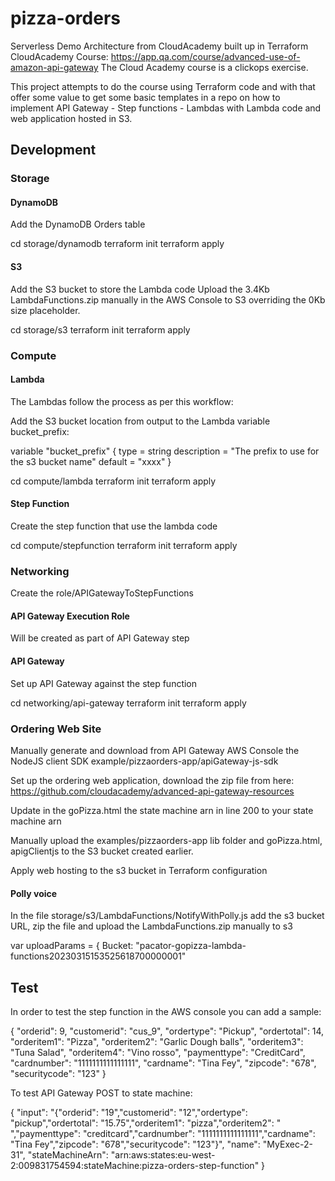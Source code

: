 # pizza-orders
Serverless Demo Architecture from CloudAcademy built up in Terraform
CloudAcademy Course: https://app.qa.com/course/advanced-use-of-amazon-api-gateway
The Cloud Academy course is a clickops exercise. 

This project attempts to do the course using Terraform code and with that offer some
value to get some basic templates in a repo on how to implement API Gateway - Step functions - Lambdas with Lambda code and web application hosted in S3.

## Development

### Storage

#### DynamoDB

Add the DynamoDB Orders table

cd storage/dynamodb
terraform init
terraform apply

#### S3

Add the S3 bucket to store the Lambda code
Upload the 3.4Kb LambdaFunctions.zip manually in the AWS Console to S3 overriding the 0Kb size placeholder.

cd storage/s3
terraform init
terraform apply

### Compute

#### Lambda

The Lambdas follow the process as per this workflow:

Add the S3 bucket location from output to the Lambda variable bucket_prefix:

variable "bucket_prefix" {
  type = string
  description = "The prefix to use for the s3 bucket name"
  default = "xxxx"
}

cd compute/lambda
terraform init
terraform apply

#### Step Function

Create the step function that use the lambda code

cd compute/stepfunction
terraform init
terraform apply

### Networking

Create the role/APIGatewayToStepFunctions

#### API Gateway Execution Role

Will be created as part of API Gateway step

#### API Gateway

Set up API Gateway against the step function

cd networking/api-gateway
terraform init
terraform apply

### Ordering Web Site

Manually generate and download from API Gateway AWS Console the NodeJS client SDK
example/pizzaorders-app/apiGateway-js-sdk

Set up the ordering web application, download the zip file from here:
https://github.com/cloudacademy/advanced-api-gateway-resources

Update in the goPizza.html the state machine arn in line 200 to your state machine arn

Manually upload the examples/pizzaorders-app lib folder and goPizza.html, apigClientjs to the S3 bucket created earlier.

Apply web hosting to the s3 bucket in Terraform configuration

#### Polly voice

In the file storage/s3/LambdaFunctions/NotifyWithPolly.js add the s3 bucket URL, zip the file and upload the LambdaFunctions.zip manually to s3

var uploadParams = { Bucket: "pacator-gopizza-lambda-functions20230315153525618700000001"

## Test

In order to test the step function in the AWS console you can add a sample:

{
    "orderid": 9,
    "customerid": "cus_9",
    "ordertype": "Pickup",
    "ordertotal": 14,
    "orderitem1": "Pizza",
    "orderitem2": "Garlic Dough balls",
    "orderitem3": "Tuna Salad",
    "orderitem4": "Vino rosso",
    "paymenttype": "CreditCard",
    "cardnumber": "1111111111111111",
    "cardname": "Tina Fey",
    "zipcode": "678",
    "securitycode": "123"
}

To test API Gateway POST to state machine:

{
  "input": "{\"orderid\": \"19\",\"customerid\": \"12\",\"ordertype\": \"pickup\",\"ordertotal\": \"15.75\",\"orderitem1\": \"pizza\",\"orderitem2\": \" \",\"paymenttype\": \"creditcard\",\"cardnumber\": \"1111111111111111\",\"cardname\": \"Tina Fey\",\"zipcode\": \"678\",\"securitycode\": \"123\"}",
   "name": "MyExec-2-31",
   "stateMachineArn": "arn:aws:states:eu-west-2:009831754594:stateMachine:pizza-orders-step-function"
}









